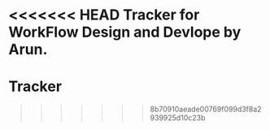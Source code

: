<<<<<<< HEAD
Tracker for WorkFlow Design and Devlope by Arun.
=======
# Tracker
>>>>>>> 8b70910aeade00769f099d3f8a2939925d10c23b
